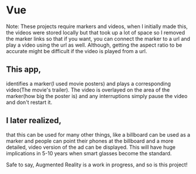 # Vue

Note: These projects require markers and videos, when I initially made this, the videos were stored locally but that took up a lot of space
so I removed the marker links so that if you want, you can connect the marker to a url and play a video using the url as well. Although, getting
the aspect ratio to be accurate might be difficult if the video is played from a url.

## This app,
identifies a marker(I used movie posters) and plays a corresponding video(The movie's trailer). The video is overlayed on the area
of the marker(how big the poster is) and any interruptions simply pause the video and don't restart it.

## I later realized,
that this can be used for many other things, like a billboard can be used as a marker and people can point their phones at the billboard and 
a more detailed, video version of the ad can be displayed. This will have huge implications in 5-10 years when smart glasses become the standard.

Safe to say, Augmented Reality is a work in progress, and so is this project!
